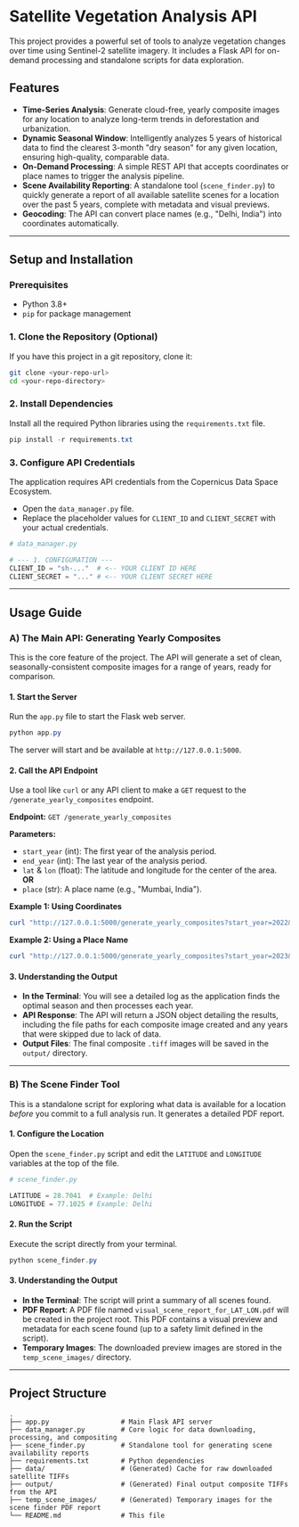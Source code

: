 # Satellite Vegetation Analysis API

This project provides a powerful set of tools to analyze vegetation changes over time using Sentinel-2 satellite imagery. It includes a Flask API for on-demand processing and standalone scripts for data exploration.

## Features

- **Time-Series Analysis**: Generate cloud-free, yearly composite images for any location to analyze long-term trends in deforestation and urbanization.
- **Dynamic Seasonal Window**: Intelligently analyzes 5 years of historical data to find the clearest 3-month "dry season" for any given location, ensuring high-quality, comparable data.
- **On-Demand Processing**: A simple REST API that accepts coordinates or place names to trigger the analysis pipeline.
- **Scene Availability Reporting**: A standalone tool (`scene_finder.py`) to quickly generate a report of all available satellite scenes for a location over the past 5 years, complete with metadata and visual previews.
- **Geocoding**: The API can convert place names (e.g., "Delhi, India") into coordinates automatically.

---

## Setup and Installation

### Prerequisites

- Python 3.8+
- `pip` for package management

### 1. Clone the Repository (Optional)

If you have this project in a git repository, clone it:

```bash
git clone <your-repo-url>
cd <your-repo-directory>
```

### 2. Install Dependencies

Install all the required Python libraries using the `requirements.txt` file.

```powershell
pip install -r requirements.txt
```

### 3. Configure API Credentials

The application requires API credentials from the Copernicus Data Space Ecosystem.

- Open the `data_manager.py` file.
- Replace the placeholder values for `CLIENT_ID` and `CLIENT_SECRET` with your actual credentials.

```python
# data_manager.py

# --- 1. CONFIGURATION ---
CLIENT_ID = "sh-..."  # <-- YOUR CLIENT ID HERE
CLIENT_SECRET = "..." # <-- YOUR CLIENT SECRET HERE
```

---

## Usage Guide

### A) The Main API: Generating Yearly Composites

This is the core feature of the project. The API will generate a set of clean, seasonally-consistent composite images for a range of years, ready for comparison.

#### 1. Start the Server

Run the `app.py` file to start the Flask web server.

```powershell
python app.py
```

The server will start and be available at `http://127.0.0.1:5000`.

#### 2. Call the API Endpoint

Use a tool like `curl` or any API client to make a `GET` request to the `/generate_yearly_composites` endpoint.

**Endpoint:** `GET /generate_yearly_composites`

**Parameters:**

- `start_year` (int): The first year of the analysis period.
- `end_year` (int): The last year of the analysis period.
- `lat` & `lon` (float): The latitude and longitude for the center of the area.
  **OR**
- `place` (str): A place name (e.g., "Mumbai, India").

**Example 1: Using Coordinates**

```powershell
curl "http://127.0.0.1:5000/generate_yearly_composites?start_year=2022&end_year=2024&lat=28.7041&lon=77.1025"
```

**Example 2: Using a Place Name**

```powershell
curl "http://127.0.0.1:5000/generate_yearly_composites?start_year=2023&end_year=2025&place=Pune, India"
```

#### 3. Understanding the Output

- **In the Terminal**: You will see a detailed log as the application finds the optimal season and then processes each year.
- **API Response**: The API will return a JSON object detailing the results, including the file paths for each composite image created and any years that were skipped due to lack of data.
- **Output Files**: The final composite `.tiff` images will be saved in the `output/` directory.

---

### B) The Scene Finder Tool

This is a standalone script for exploring what data is available for a location _before_ you commit to a full analysis run. It generates a detailed PDF report.

#### 1. Configure the Location

Open the `scene_finder.py` script and edit the `LATITUDE` and `LONGITUDE` variables at the top of the file.

```python
# scene_finder.py

LATITUDE = 28.7041  # Example: Delhi
LONGITUDE = 77.1025 # Example: Delhi
```

#### 2. Run the Script

Execute the script directly from your terminal.

```powershell
python scene_finder.py
```

#### 3. Understanding the Output

- **In the Terminal**: The script will print a summary of all scenes found.
- **PDF Report**: A PDF file named `visual_scene_report_for_LAT_LON.pdf` will be created in the project root. This PDF contains a visual preview and metadata for each scene found (up to a safety limit defined in the script).
- **Temporary Images**: The downloaded preview images are stored in the `temp_scene_images/` directory.

---

## Project Structure

```
.
├── app.py                  # Main Flask API server
├── data_manager.py         # Core logic for data downloading, processing, and compositing
├── scene_finder.py         # Standalone tool for generating scene availability reports
├── requirements.txt        # Python dependencies
├── data/                   # (Generated) Cache for raw downloaded satellite TIFFs
├── output/                 # (Generated) Final output composite TIFFs from the API
├── temp_scene_images/      # (Generated) Temporary images for the scene finder PDF report
└── README.md               # This file
```
